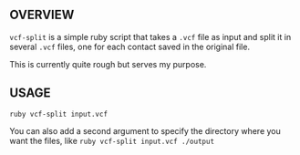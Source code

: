 OVERVIEW
--------

`vcf-split` is a simple ruby script that takes a `.vcf` file as input and split
it in several `.vcf` files, one for each contact saved in the original file.

This is currently quite rough but serves my purpose.

USAGE
-----

	ruby vcf-split input.vcf

You can also add a second argument to specify the directory where you want the
files, like `ruby vcf-split input.vcf ./output`
